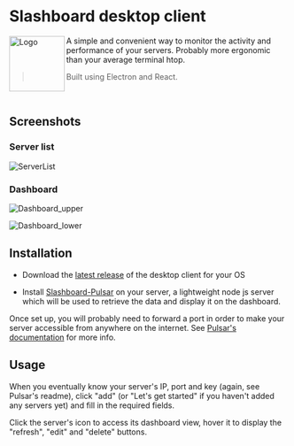 # Slashboard desktop client

<img src="https://raw.githubusercontent.com/l3alr0g/Slashboard-desktop/electron/react/assets/icon.png" alt="Logo" width="100" align="left" />

A simple and convenient way to monitor the activity and performance of your servers. Probably more ergonomic than your average terminal htop.

> Built using Electron and React.

<br/>

## Screenshots

### Server list

![ServerList](https://raw.githubusercontent.com/l3alr0g/Slashboard-desktop/main/assets/screenshots/ServerList.png)

### Dashboard

![Dashboard_upper](https://raw.githubusercontent.com/l3alr0g/Slashboard-desktop/main/assets/screenshots/Dashboard_upper.png)

![Dashboard_lower](https://raw.githubusercontent.com/l3alr0g/Slashboard-desktop/main/assets/screenshots/Dashboard_lower.png)

## Installation

- Download the [latest release](https://github.com/l3alr0g/Slashboard-desktop/releases/latest) of the desktop client for your OS

- Install [Slashboard-Pulsar](https://github.com/l3alr0g/Slashboard-pulsar) on your server, a lightweight node js server which will be used to retrieve the data and display it on the dashboard.

Once set up, you will probably need to forward a port in order to make your server accessible from anywhere on the internet. See [Pulsar's documentation](https://github.com/l3alr0g/Slashboard-pulsar#readme) for more info.

## Usage

When you eventually know your server's IP, port and key (again, see Pulsar's readme), click "add" (or "Let's get started" if you haven't added any servers yet) and fill in the required fields.

Click the server's icon to access its dashboard view, hover it to display the "refresh", "edit" and "delete" buttons.
